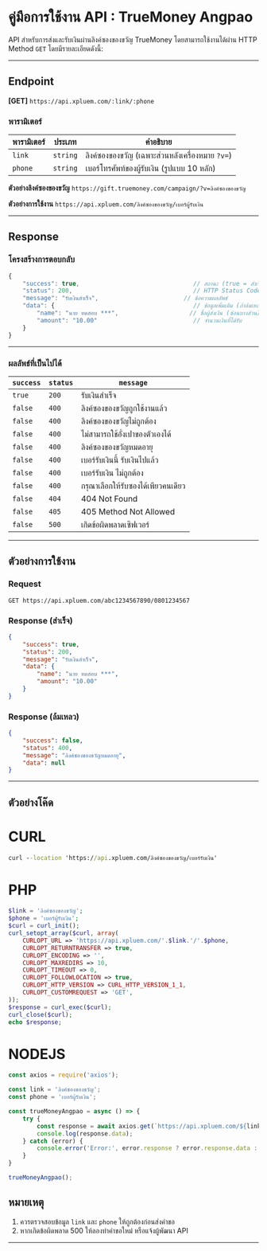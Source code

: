 # คู่มือการใช้งาน API : TrueMoney Angpao

API สำหรับการส่งและรับเงินผ่านลิงค์ซองของขวัญ TrueMoney โดยสามารถใช้งานได้ผ่าน HTTP Method `GET` โดยมีรายละเอียดดังนี้:

---

## **Endpoint**

**[GET]** `https://api.xpluem.com/:link/:phone`

### **พารามิเตอร์**

| พารามิเตอร์  | ประเภท    | คำอธิบาย                                               |
|--------------|-----------|--------------------------------------------------------|
| `link`       | `string`  | ลิงค์ซองของขวัญ (เฉพาะส่วนหลังเครื่องหมาย `?v=`)      |
| `phone`      | `string`  | เบอร์โทรศัพท์ของผู้รับเงิน (รูปแบบ 10 หลัก)            |

**ตัวอย่างลิงค์ซองของขวัญ** `https://gift.truemoney.com/campaign/?v=ลิงค์ซองของขวัญ`  

**ตัวอย่างการใช้งาน** `https://api.xpluem.com/ลิงค์ซองของขวัญ/เบอร์ผู้รับเงิน`

---

## **Response**

### **โครงสร้างการตอบกลับ**
```javascript
{
    "success": true,                                // สถานะ (true = สำเร็จ, false = ไม่สำเร็จ)
    "status": 200,                                  // HTTP Status Code
    "message": "รับเงินสำเร็จ",                        // ข้อความผลลัพธ์
    "data": {                                       // ข้อมูลเพิ่มเติม (ถ้าล้มเหลว, data จะเป็น null)
        "name": "นาย ทดสอบ ***",                    // ชื่อผู้ส่งเงิน (ซ่อนบางส่วน)
        "amount": "10.00"                           // จำนวนเงินที่ได้รับ
    }
}
```

---

### **ผลลัพธ์ที่เป็นไปได้**

| `success` | `status` | `message`                                     |
|-----------|----------|-----------------------------------------------|
| `true`    | `200`    | รับเงินสำเร็จ                                 |
| `false`   | `400`    | ลิงค์ซองของขวัญถูกใช้งานแล้ว                  |
| `false`   | `400`    | ลิงค์ซองของขวัญไม่ถูกต้อง                     |
| `false`   | `400`    | ไม่สามารถใช้อั่งเปาของตัวเองได้                |
| `false`   | `400`    | ลิงค์ซองของขวัญหมดอายุ                        |
| `false`   | `400`    | เบอร์รับเงินนี้ รับเงินไปแล้ว                  |
| `false`   | `400`    | เบอร์รับเงิน ไม่ถูกต้อง                        |
| `false`   | `400`    | กรุณาเลือกให้รับซองได้เพียวคนเดียว            |
| `false`   | `404`    | 404 Not Found                                  |
| `false`   | `405`    | 405 Method Not Allowed                         |
| `false`   | `500`    | เกิดข้อผิดพลาดเซิฟเวอร์                       |

---

## **ตัวอย่างการใช้งาน**

### **Request**
```
GET https://api.xpluem.com/abc1234567890/0801234567
```

### **Response (สำเร็จ)**
```json
{
    "success": true,
    "status": 200,
    "message": "รับเงินสำเร็จ",
    "data": {
        "name": "นาย ทดสอบ ***",
        "amount": "10.00"
    }
}
```

### **Response (ล้มเหลว)**
```json
{
    "success": false,
    "status": 400,
    "message": "ลิงค์ซองของขวัญหมดอายุ",
    "data": null
}
```

---

## **ตัวอย่างโค๊ด**

# CURL

```cmd
curl --location 'https://api.xpluem.com/ลิงค์ซองของขวัญ/เบอร์รับเงิน'
```
# PHP

```php
$link = 'ลิงค์ซองของขวัญ';
$phone = 'เบอร์ผู้รับเงิน';
$curl = curl_init();
curl_setopt_array($curl, array(
    CURLOPT_URL => 'https://api.xpluem.com/'.$link.'/'.$phone,
    CURLOPT_RETURNTRANSFER => true,
    CURLOPT_ENCODING => '',
    CURLOPT_MAXREDIRS => 10,
    CURLOPT_TIMEOUT => 0,
    CURLOPT_FOLLOWLOCATION => true,
    CURLOPT_HTTP_VERSION => CURL_HTTP_VERSION_1_1,
    CURLOPT_CUSTOMREQUEST => 'GET',
));
$response = curl_exec($curl);
curl_close($curl);
echo $response;
```

# NODEJS

```javascript
const axios = require('axios');

const link = 'ลิงค์ซองของขวัญ';
const phone = 'เบอร์ผู้รับเงิน';

const trueMoneyAngpao = async () => {
    try {
        const response = await axios.get(`https://api.xpluem.com/${link}/${phone}`);
        console.log(response.data);
    } catch (error) {
        console.error('Error:', error.response ? error.response.data : error.message);
    }
}

trueMoneyAngpao();
```

## **หมายเหตุ**

1. ควรตรวจสอบข้อมูล `link` และ `phone` ให้ถูกต้องก่อนส่งคำขอ
2. หากเกิดข้อผิดพลาด 500 ให้ลองทำคำขอใหม่ หรือแจ้งผู้พัฒนา API

---

